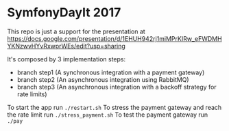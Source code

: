 # SymfonyDayIt 2017

This repo is just a support for the presentation at https://docs.google.com/presentation/d/1EHUH942rj1miMPrKIRw_eFWDMHYKNzwvHYvRxwprWEs/edit?usp=sharing

It's composed by 3 implementation steps:

- branch step1 (A synchronous integration with a payment gateway)
- branch step2 (An asynchronous integration using RabbitMQ)
- branch step3 (An asynchronous integration with a backoff strategy for rate limits)

To start the app run `./restart.sh`
To stress the payment gateway and reach the rate limit run `./stress_payment.sh`
To test the payment gateway run `./pay`
